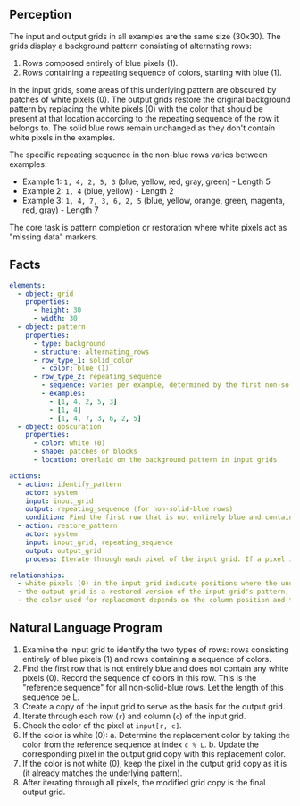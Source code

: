 ## Perception

The input and output grids in all examples are the same size (30x30).
The grids display a background pattern consisting of alternating rows:
1.  Rows composed entirely of blue pixels (1).
2.  Rows containing a repeating sequence of colors, starting with blue (1).

In the input grids, some areas of this underlying pattern are obscured by patches of white pixels (0).
The output grids restore the original background pattern by replacing the white pixels (0) with the color that should be present at that location according to the repeating sequence of the row it belongs to. The solid blue rows remain unchanged as they don't contain white pixels in the examples.

The specific repeating sequence in the non-blue rows varies between examples:
*   Example 1: `1, 4, 2, 5, 3` (blue, yellow, red, gray, green) - Length 5
*   Example 2: `1, 4` (blue, yellow) - Length 2
*   Example 3: `1, 4, 7, 3, 6, 2, 5` (blue, yellow, orange, green, magenta, red, gray) - Length 7

The core task is pattern completion or restoration where white pixels act as "missing data" markers.

## Facts


```yaml
elements:
  - object: grid
    properties:
      - height: 30
      - width: 30
  - object: pattern
    properties:
      - type: background
      - structure: alternating_rows
      - row_type_1: solid_color
        - color: blue (1)
      - row_type_2: repeating_sequence
        - sequence: varies per example, determined by the first non-solid-blue row without white pixels
        - examples:
          - [1, 4, 2, 5, 3]
          - [1, 4]
          - [1, 4, 7, 3, 6, 2, 5]
  - object: obscuration
    properties:
      - color: white (0)
      - shape: patches or blocks
      - location: overlaid on the background pattern in input grids

actions:
  - action: identify_pattern
    actor: system
    input: input_grid
    output: repeating_sequence (for non-solid-blue rows)
    condition: Find the first row that is not entirely blue and contains no white pixels. Use this row to define the sequence.
  - action: restore_pattern
    actor: system
    input: input_grid, repeating_sequence
    output: output_grid
    process: Iterate through each pixel of the input grid. If a pixel is white (0), replace it with the color from the identified repeating sequence corresponding to its column index modulo the sequence length. Otherwise, keep the original pixel color.

relationships:
  - white pixels (0) in the input grid indicate positions where the underlying pattern needs to be restored.
  - the output grid is a restored version of the input grid's pattern, with white pixels replaced.
  - the color used for replacement depends on the column position and the specific repeating sequence of that row type.
```


## Natural Language Program

1.  Examine the input grid to identify the two types of rows: rows consisting entirely of blue pixels (1) and rows containing a sequence of colors.
2.  Find the first row that is not entirely blue and does not contain any white pixels (0). Record the sequence of colors in this row. This is the "reference sequence" for all non-solid-blue rows. Let the length of this sequence be L.
3.  Create a copy of the input grid to serve as the basis for the output grid.
4.  Iterate through each row (`r`) and column (`c`) of the input grid.
5.  Check the color of the pixel at `input[r, c]`.
6.  If the color is white (0):
    a.  Determine the replacement color by taking the color from the reference sequence at index `c % L`.
    b.  Update the corresponding pixel in the output grid copy with this replacement color.
7.  If the color is not white (0), keep the pixel in the output grid copy as it is (it already matches the underlying pattern).
8.  After iterating through all pixels, the modified grid copy is the final output grid.